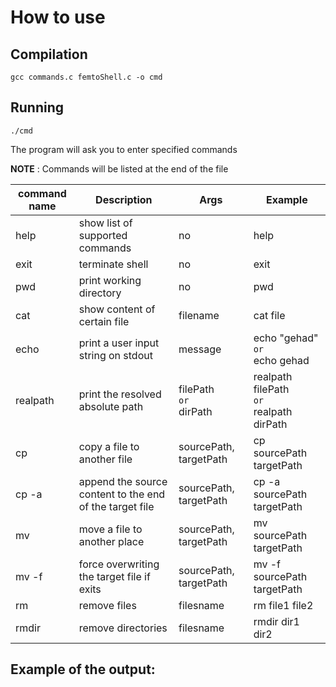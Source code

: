 # How to use  
 
## Compilation 
`gcc commands.c femtoShell.c -o cmd` 
 
## Running 
`./cmd `<BR> 
 
The program will ask you to enter specified commands <BR> 
 
**NOTE** : Commands will be listed at the end of the file <BR> 
 
| command name | Description                                           | Args                    |  Example                  | 
| ------------ | -----------                                           | ----                    | ----------                | 
| help         | show list of supported commands                       |  no                     | help                      | 
| exit         | terminate shell                                       |  no                     | exit                      |
| pwd          | print working directory                               |  no                     | pwd                       | 
| cat          | show content of certain file                          |  filename               | cat file                  |
| echo         | print a user input string on stdout                   |  message                | echo "gehad" <BR>`or`<BR> echo gehad                  | 
| realpath          | print the resolved absolute path                            |  filePath <BR>`or`<BR> dirPath               | realpath filePath <BR>`or`<BR> realpath dirPath                   |
| cp           | copy a file to another file                           |  sourcePath, targetPath | cp  sourcePath targetPath |
| cp -a        | append the source content to the end of the target file |  sourcePath, targetPath | cp -a sourcePath targetPath |
| mv           | move a file to another place           |  sourcePath, targetPath | mv sourcePath targetPath |
| mv -f           | force overwriting the target file if exits            |  sourcePath, targetPath | mv -f sourcePath targetPath |
| rm          | remove files                          |  filesname               | rm file1 file2                   |
| rmdir          | remove directories                          |  filesname               | rmdir dir1 dir2                  |


## Example of the output:

